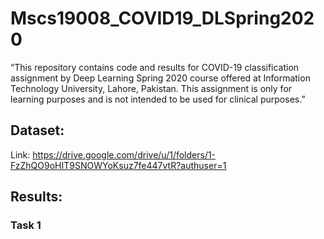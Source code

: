 # Mscs19008_COVID19_DLSpring2020
“This   repository   contains   code   and   results   for   COVID-19   classification   assignment   by   Deep   Learning   Spring   2020   course   offered   at   Information   Technology   University,   Lahore,   Pakistan.   This   assignment   is   only   for   learning   purposes   and   is   not   intended   to   be   used   for   clinical   purposes.”   

## Dataset: 
Link: https://drive.google.com/drive/u/1/folders/1-FzZhQO9oHIT9SNOWYoKsuz7fe447vtR?authuser=1

## Results:

### Task 1

